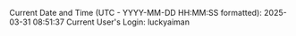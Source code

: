 Current Date and Time (UTC - YYYY-MM-DD HH:MM:SS formatted): 2025-03-31 08:51:37
Current User's Login: luckyaiman
